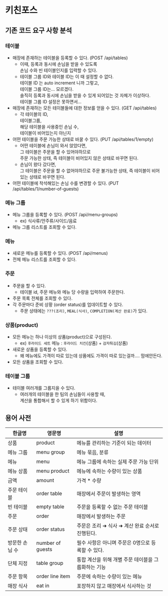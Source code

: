# 키친포스

## 기존 코드 요구 사항 분석

### 테이블
 - 매장에 존재하는 테이블을 등록할 수 있다. (POST /api/tables)
    - 이때, 등록과 동시에 손님을 받을 수 있도록  
      손님 수와 빈 테이블인지를 입력할 수 있다.  
    - 테이블 그룹 ID와 테이블 ID는 이 때 설정할 수 없다.  
      테이블 ID 는 auto increment 니까 그렇고,  
      테이블 그룹 ID는... 모르겠다.  
      솔직히 등록과 동시에 손님을 받을 수 있게 되어있는 것 자체가 이상하다.  
      테이블 그룹 ID 설정은 못하면서...  
 - 매장에 존재하는 모든 테이블들에 대한 정보를 얻을 수 있다. (GET /api/tables)
     - 각 테이블의 ID,  
       테이블그룹,  
       해당 테이블을 사용중인 손님 수,  
       테이블이 비어있는지 아닌지
 - 어떤 테이블을 주문 가능한 상태로 바꿀 수 있다. (PUT /api/tables/1/empty)
     - 어떤 테이블에 손님이 와서 앉았다면,  
       그 테이블은 주문을 할 수 있어야하므로  
       주문 가능한 상태, 즉 테이블이 비어있지 않은 상태로 바꾸면 된다.
     - 손님이 왔다 갔다면,  
       그 테이블은 주문을 할 수 없어야하므로
       주문 불가능한 상태, 즉 테이블이 비어있는 상태로 바꾸면 된다.
 - 어떤 테이블에 착석해있는 손님 수를 변경할 수 있다. (PUT /api/tables/1/number-of-guests)

### 메뉴 그룹
 - 메뉴 그룹을 등록할 수 있다. (POST /api/menu-groups)
     - ex) 식사류/안주류/사이드/음료
 - 메뉴 그룹 리스트를 조회할 수 있다.

### 메뉴
 - 새로운 메뉴를 등록할 수 있다. (POST /api/menus)
 - 전체 메뉴 리스트를 조회할 수 있다.
 
### 주문
 - 주문을 할 수 있다.
     - 테이블 id, 주문 메뉴와 메뉴 당 수량을 입력하여 주문한다.  
 - 주문 목록 전체를 조회할 수 있다.  
 - 각 주문마다 준비 상황 (order status)를 업데이트할 수 있다.
     - 주문 상태에는 `???(조리)`, `MEAL(식사)`, `COMPLETION(계산 완료)`가 있다.

### 상품(product)
 - 모든 메뉴는 하나 이상의 상품(product)으로 구성된다.
     - ex) `후라이드 세트` 메뉴 : `후라이드 치킨`(상품) + `감자튀김`(상품)
 - 새로운 상품을 등록할 수 있다.
     - 왜 메뉴에도 가격이 따로 있는데 상품에도 가격이 따로 있는걸까.... 맘에안든다.
 - 모든 상품을 조회할 수 있다.

### 테이블 그룹
 - 테이블 여러개를 그룹지을 수 있다.
     - 여러개의 테이블을 한 팀의 손님들이 사용할 때,  
       계산을 통합해서 할 수 있게 하기 위함이다.  

## 용어 사전

| 한글명 | 영문명 | 설명 |
| --- | --- | --- |
| 상품 | product | 메뉴를 관리하는 기준이 되는 데이터 |
| 메뉴 그룹 | menu group | 메뉴 묶음, 분류 |
| 메뉴 | menu | 메뉴 그룹에 속하는 실제 주문 가능 단위 |
| 메뉴 상품 | menu product | 메뉴에 속하는 수량이 있는 상품 |
| 금액 | amount | 가격 * 수량 |
| 주문 테이블 | order table | 매장에서 주문이 발생하는 영역 |
| 빈 테이블 | empty table | 주문을 등록할 수 없는 주문 테이블 |
| 주문 | order | 매장에서 발생하는 주문 |
| 주문 상태 | order status | 주문은 조리 ➜ 식사 ➜ 계산 완료 순서로 진행된다. |
| 방문한 손님 수 | number of guests | 필수 사항은 아니며 주문은 0명으로 등록할 수 있다. |
| 단체 지정 | table group | 통합 계산을 위해 개별 주문 테이블을 그룹화하는 기능 |
| 주문 항목 | order line item | 주문에 속하는 수량이 있는 메뉴 |
| 매장 식사 | eat in | 포장하지 않고 매장에서 식사하는 것 |
